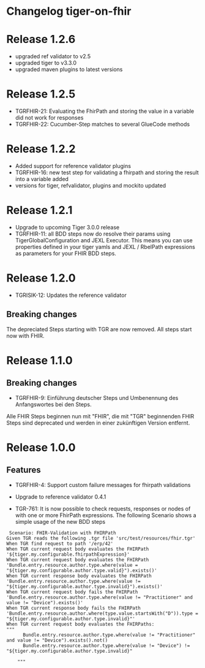 # Changelog tiger-on-fhir

# Release 1.2.6

* upgraded ref validator to v2.5
* upgraded tiger to v3.3.0
* upgraded maven plugins to latest versions

# Release 1.2.5

* TGRFHIR-21: Evaluating the FhirPath and storing the value in a variable did not work for responses
* TGRFHIR-22: Cucumber-Step matches to several GlueCode methods

# Release 1.2.2
* Added support for reference validator plugins
* TGRFHIR-16: new test step for validating a fhirpath and storing the result into a variable added
* versions for tiger, refvalidator, plugins and mockito updated

# Release 1.2.1

* Upgrade to upcoming Tiger 3.0.0 release
* TGRFHIR-11: all BDD steps now do resolve their params using TigerGlobalConfiguration and JEXL Executor. This means you can use properties defined in your tiger yamls and JEXL / RbelPath expressions as parameters for your FHIR BDD steps.

# Release 1.2.0

* TGRISIK-12: Updates the reference validator

## Breaking changes

The depreciated Steps starting with TGR are now removed.
All steps start now with FHIR.

# Release 1.1.0

## Breaking changes

* TGRFHIR-9: Einführung deutscher Steps und Umbenennung des Anfangswortes bei den Steps.

Alle FHIR Steps beginnen nun mit "FHIR", die mit "TGR" beginnenden FHIR Steps sind deprecated und werden in einer
zukünftigen Version entfernt.

# Release 1.0.0

## Features

* TGRFHIR-4: Support custom failure messages for fhirpath validations

* Upgrade to reference validator 0.4.1

* TGR-761: It is now possible to check requests, responses or nodes of with one or more FhirPath expressions. The
  following Scenario shows a simple usage of the new BDD steps

```gherkin
 Scenario: FHIR-Validation with FHIRPath
Given TGR reads the following .tgr file 'src/test/resources/fhir.tgr'
When TGR find request to path '/erp/42'
When TGR current request body evaluates the FHIRPath '${tiger.my.configurable.fhirpathExpression}'
When TGR current request body evaluates the FHIRPath 'Bundle.entry.resource.author.type.where(value = "${tiger.my.configurable.author.type.valid}").exists()'
When TGR current response body evaluates the FHIRPath 'Bundle.entry.resource.author.type.where(value != "${tiger.my.configurable.author.type.invalid}").exists()'
When TGR current request body fails the FHIRPath 'Bundle.entry.resource.author.type.where(value != "Practitioner" and value != "Device").exists()'
When TGR current response body fails the FHIRPath 'Bundle.entry.resource.author.where(type.value.startsWith("D")).type = "${tiger.my.configurable.author.type.invalid}"'
When TGR current request body evaluates the FHIRPaths:
"""
      Bundle.entry.resource.author.type.where(value != "Practitioner" and value != "Device").exists().not()
      Bundle.entry.resource.author.type.where(value != "Device") != "${tiger.my.configurable.author.type.invalid}"

    """
```

